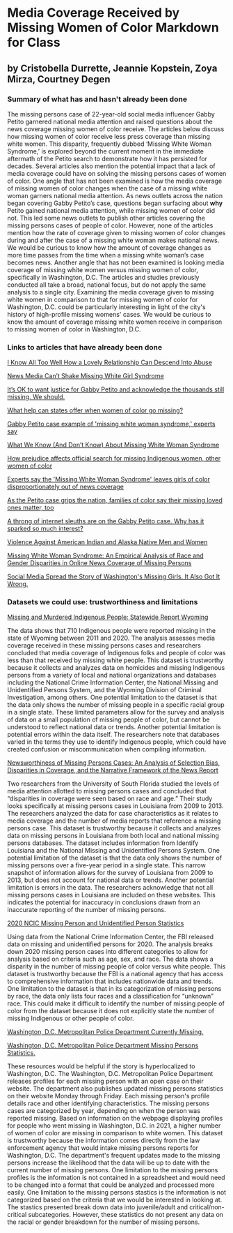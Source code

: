 # Media Coverage Received by Missing Women of Color Markdown for Class
## by Cristobella Durrette, Jeannie Kopstein, Zoya Mirza, Courtney Degen

### Summary of what has and hasn't already been done
The missing persons case of 22-year-old social media influencer Gabby Petito garnered national media attention and raised questions about the news coverage missing women of color receive. The articles below discuss how missing women of color receive less press coverage than missing white women. This disparity, frequently dubbed ‘Missing White Woman Syndrome,’ is explored beyond the current moment in the immediate aftermath of the Petito search to demonstrate how it has persisted for decades. Several articles also mention the potential impact that a lack of media coverage could have on solving the missing persons cases of women of color. 
One angle that has not been examined is how the media coverage of missing women of color changes when the case of a missing white woman garners national media attention. As news outlets across the nation began covering Gabby Petito’s case, questions began surfacing about **why** Petito gained national media attention, while missing women of color did not. This led some news outlets to publish other articles covering the missing persons cases of people of color. However, none of the articles mention how the rate of coverage given to missing women of color changes during and after the case of a missing white woman makes national news. We would be curious to know how the amount of coverage changes as more time passes from the time when a missing white woman’s case becomes news.
Another angle that has not been examined is looking media coverage of missing white women versus missing women of color, specifically in Washington, D.C. The articles and studies previously conducted all take a broad, national focus, but do not apply the same analysis to a single city. Examining the media coverage given to missing white women in comparison to that for missing women of color for Washington, D.C. could be particularly interesting in light of the city's history of high-profile missing womens' cases. We would be curious to know the amount of coverage missing white women receive in comparison to missing women of color in Washington, D.C.  

### Links to articles that have already been done
[I Know All Too Well How a Lovely Relationship Can Descend Into Abuse](https://www.nytimes.com/2021/09/30/opinion/gabby-petito-domestic-abuse.html?referringSource=articleShare)

[News Media Can’t Shake Missing White Girl Syndrome](https://www.nytimes.com/2021/09/22/business/media/gabby-petito-missing-white-woman-syndrome.html)

[It’s OK to want justice for Gabby Petito and acknowledge the thousands still missing. We should.](https://www.usatoday.com/story/opinion/columnist/2021/09/22/gabby-petito-found-missing-people-color/5798347001/)

[What help can states offer when women of color go missing?](https://19thnews.org/2021/09/what-help-can-states-offer-when-women-of-color-go-missing/)

[Gabby Petito case example of 'missing white woman syndrome,' experts say](https://abcnews.go.com/GMA/News/gabby-petito-case-missing-white-woman-syndrome-experts/story?id=80144611)

[What We Know (And Don’t Know) About Missing White Woman Syndrome](https://www.npr.org/sections/codeswitch/2017/04/13/523769303/what-we-know-and-dont-know-about-missing-white-women-syndrome)

[How prejudice affects official search for missing Indigenous women, other women of color](https://www.pbs.org/newshour/show/how-prejudice-affects-official-search-for-missing-indigenous-women-other-women-of-color)

[Experts say the 'Missing White Woman Syndrome' leaves girls of color disproportionately out of news coverage](https://www.insider.com/experts-missing-women-of-color-are-not-centered-news-coverage-2021-9)

[As the Petito case grips the nation, families of color say their missing loved ones matter, too](https://www.washingtonpost.com/nation/2021/09/22/missing-persons-families-seek-help-after-gabby-petito-death/)

[A throng of internet sleuths are on the Gabby Petito case. Why has it sparked so much interest?](https://www.washingtonpost.com/nation/2021/09/18/gabby-petito-case-tiktok-sleuths/)

[Violence Against American Indian and Alaska Native Men and Women](https://www.ojp.gov/pdffiles1/nij/249822.pdf)

[Missing White Woman Syndrome: An Empirical Analysis of Race and Gender Disparities in Online News Coverage of Missing Persons](https://scholarlycommons.law.northwestern.edu/cgi/viewcontent.cgi?article=7586&context=jclc)

[Social Media Spread the Story of Washington's Missing Girls. It Also Got It Wrong.](https://time.com/4715136/dc-missing-girls-social-media/)


### Datasets we could use: trustworthiness and limitations
[Missing and Murdered Indigenous People: Statewide Report Wyoming](https://wysac.uwyo.edu/wysac/reports/View/7713)

The data shows that 710 Indigenous people were reported missing in the state of Wyoming between 2011 and 2020. The analysis assesses media coverage received in these missing persons cases and researchers concluded that media coverage of Indigenous folks and people of color was less than that received by missing white people. 
This dataset is trustworthy because it collects and analyzes data on homicides and missing Indigenous persons from a variety of local and national organizations and databases including the National Crime Information Center, the National Missing and Unidentified Persons System, and the Wyoming Division of Criminal Investigation, among others. 
One potential limitation to the dataset is that the data only shows the number of missing people in a specific racial group in a single state. These limited parameters allow for the survey and analysis of data on a small population of missing people of color, but cannot be understood to reflect national data or trends. 
Another potential limitation is potential errors within the data itself. The researchers note that databases varied in the terms they use to identify Indigenous people, which could have created confusion or miscommunication when compiling information. 

[Newsworthiness of Missing Persons Cases: An Analysis of Selection Bias, Disparities in Coverage, and the Narrative Framework of the News Report](https://www.tandfonline.com/doi/abs/10.1080/01639625.2016.1197618)

Two researchers from the University of South Florida studied the levels of media attention allotted to missing persons cases and concluded that “disparities in coverage were seen based on race and age.” Their study looks specifically at missing persons cases in Louisiana from 2009 to 2013. The researchers analyzed the data for case characteristics as it relates to media coverage and the number of media reports that reference a missing persons case. 
This dataset is trustworthy because it collects and analyzes data on missing persons in Louisiana from both local and national missing persons databases. The dataset includes information from Identify Louisiana and the National Missing and Unidentified Persons System. 
One potential limitation of the dataset is that the data only shows the number of missing persons over a five-year period in a single state. This narrow snapshot of information allows for the survey of Louisiana from 2009 to 2013, but does not account for national data or trends. 
Another potential limitation is errors in the data. The researchers acknowledge that not all missing persons cases in Louisiana are included on these websites. This indicates the potential for inaccuracy in conclusions drawn from an inaccurate reporting of the number of missing persons.   

[2020 NCIC Missing Person and Unidentified Person Statistics](https://www.fbi.gov/file-repository/2020-ncic-missing-person-and-unidentified-person-statistics.pdf/view)

Using data from the National Crime Information Center, the FBI released data on missing and unidentified persons for 2020. The analysis breaks down 2020 missing person cases into different categories to allow for analysis based on criteria such as age, sex, and race. The data shows a disparity in the number of missing people of color versus white people.
This dataset is trustworthy because the FBI is a national agency that has access to comprehensive information that includes nationwide data and trends. 
One limitation to the dataset is that in its categorization of missing persons by race, the data only lists four races and a classification for “unknown” race. This could make it difficult to identify the number of missing people of color from the dataset because it does not explicitly state the number of missing Indigenous or other people of color. 

[Washington, D.C. Metropolitan Police Department Currently Missing.](https://missing.dc.gov/missingprofiles/2021)

[Washington, D.C. Metropolitan Police Department Missing Persons Statistics.](https://missing.dc.gov/page/statistics-missing)

These resources would be helpful if the story is hyperlocalized to Washington, D.C. 
The Washington, D.C. Metropolitan Police Department releases profiles for each missing person with an open case on their website. The department also publishes updated missing persons statistics on their website Monday through Friday. Each missing person's profile details race and other identifying characteristics. The missing persons cases are categorized by year, depending on when the person was reported missing. Based on information on the webpage displaying profiles for people who went missing in Washington, D.C. in 2021, a higher number of women of color are missing in comparison to white women. 
This dataset is trustworthy because the information comes directly from the law enforcement agency that would intake missing persons reports for Washington, D.C. The department's frequent updates made to the missing persons increase the likelihood that the data will be up to date with the current number of missing persons. 
One limitation to the missing persons profiles is the information is not contained in a spreadsheet and would need to be changed into a format that could be analyzed and processed more easily. 
One limitation to the missing persons stastics is the information is not categorized based on the criteria that we would be interested in looking at. The stastics presented break down data into juvenile/adult and critical/non-critical subcategories. However, these statistics do not present any data on the racial or gender breakdown for the number of missing persons. 
